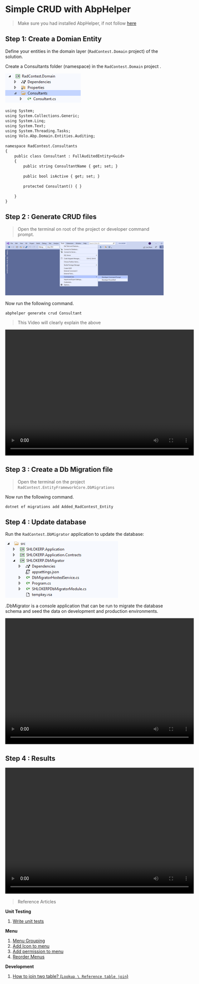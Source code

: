 # Simple CRUD with AbpHelper

> Make sure you had installed AbpHelper, if not follow [here](/AbpHelperCodeGen)

## Step 1: Create a Domian Entity

Define your entities in the domain layer (`RadContest.Domain` project) of the solution. 

Create a Consultants folder (namespace) in the `RadContest.Domain` project .

![Entity Path](_images/../../_images/AbpHelper/entitypath.png)

```
using System;
using System.Collections.Generic;
using System.Linq;
using System.Text;
using System.Threading.Tasks;
using Volo.Abp.Domain.Entities.Auditing;

namespace RadContest.Consultants
{
    public class Consultant : FullAuditedEntity<Guid>
    {
        public string ConsultantName { get; set; }

        public bool isActive { get; set; }

        protected Consultant() { }

    }
}

```

## Step 2 : Generate CRUD files

 > Open the terminal on root of the project or developer command prompt.

![alt text](../_images/devcmdprmpt.png)

 Now run the following command.

 ```command-line
 abphelper generate crud Consultant
 ``` 


> This Video will clearly explain the above 

 <video src="../_videos/AbpHelper/abp helper.mp4" width="600" height="400" controls></video>

 ## Step 3 : Create a Db Migration file

> Open the terminal on the project `RadContest.EntityFrameworkCore.DbMigrations`

Now run the following command.

```command-line
dotnet ef migrations add Added_RadContest_Entity
```

## Step 4 : Update database

Run the `RadContest.DbMigrator` application to update the database:

![alt text](../_images/UpdateDatabaseMigration.png)

.DbMigrator is a console application that can be run to migrate the database schema and seed the data on development and production environments.


 <video src="../_videos/AbpHelper/abp migrate.mp4" width="600" height="400" controls></video>

 ## Step 4 : Results

  <video src="../_videos/AbpHelper/abp result.mp4" width="600" height="400" controls></video>

  > Reference Articles

**Unit Testing**

1. [Write unit tests](/Testing)

**Menu**

1. [Menu Grouping](/MenuConfig?id=grouping)
2. [Add Icon to menu](/MenuConfig?id=adding-icon-to-menu-items)
3. [Add permission to menu](/MenuConfig?id=adding-permission-is-easy)
4. [Reorder Menus](/MenuConfig?id=reorder-add-remove-default-module-menus-tenant-users-roles)

**Development**

 1. [How to join two table? (`Lookup \ Reference table join`)](/ABPHelper/multiTableCrud)